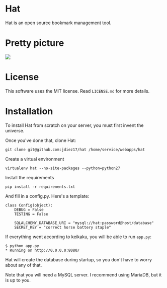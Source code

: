 # Hat
Hat is an open source bookmark management tool.

# Pretty picture

![](https://mediacru.sh/rE_CwXVyw3Jl.png)

# License

This software uses the MIT license. Read `LICENSE.md` for more details.

# Installation

To install Hat from scratch on your server, you must first invent the universe.

Once you've done that, clone Hat:

    git clone git@github.com:jdiez17/hat /home/service/webapps/hat

Create a virtual environment

    virtualenv hat --no-site-packages --python=python27

Install the requirements

    pip install -r requirements.txt

And fill in a config.py. Here's a template:

    class Config(object):
        DEBUG = False 
        TESTING = False 
        
        SQLALCHEMY_DATABASE_URI = "mysql://hat:password@host/database"
        SECRET_KEY = "correct horse battery staple"

If everything went according to keikaku, you will be able to run `app.py`:

    $ python app.py 
    * Running on http://0.0.0.0:8080/

Hat will create the database during startup, so you don't have to worry about any of that.

Note that you will need a MySQL server. I recommend using MariaDB, but it is up to you.
